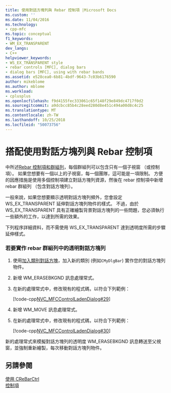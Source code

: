```yaml
---
title: 使用對話方塊列與 Rebar 控制項 |Microsoft Docs
ms.custom: ''
ms.date: 11/04/2016
ms.technology:
- cpp-mfc
ms.topic: conceptual
f1_keywords:
- WM_EX_TRANSPARENT
dev_langs:
- C++
helpviewer_keywords:
- WS_EX_TRANSPARENT style
- rebar controls [MFC], dialog bars
- dialog bars [MFC], using with rebar bands
ms.assetid: e528cea0-6b81-4bdf-9643-7c03b6176590
author: mikeblome
ms.author: mblome
ms.workload:
- cplusplus
ms.openlocfilehash: f9d4155fec333061c65f148f29e849dc4717f0d2
ms.sourcegitcommit: a9dcbcc85b4c28eed280d8e451c494a00d8c4c25
ms.translationtype: MT
ms.contentlocale: zh-TW
ms.lasthandoff: 10/25/2018
ms.locfileid: "50073756"
---
```

# <a name="using-a-dialog-bar-with-a-rebar-control"></a>搭配使用對話方塊列與 Rebar 控制項

中所述[Rebar 控制項和群組列](../mfc/rebar-controls-and-bands.md)，每個群組列可以包含只有一個子視窗 （或控制項）。 如果您想要有一個以上的子視窗，每一個團隊，這可能是一項限制。 方便的因應措施是使用多個控制項建立對話方塊列資源，然後在 rebar 控制項中新增 rebar 群組列 （包含對話方塊列）。

一般來說，如果您想要顯示透明對話方塊列頻外，您會設定 WS_EX_TRANSPARENT 延伸對話方塊列物件的樣式。 不過，由於 WS_EX_TRANSPARENT 具有正確繪製背景對話方塊列的一些問題，您必須執行一些額外的工作，以達到所需的效果。

下列程序詳細資料，而不需使用 WS_EX_TRANSPARENT 達到透明度所需的步驟延伸樣式。

### <a name="to-implement-a-transparent-dialog-bar-in-a-rebar-band"></a>若要實作 rebar 群組列中的透明對話方塊列

1. 使用[加入類別對話方塊](../mfc/reference/adding-an-mfc-class.md)，加入新的類別 (例如`CMyDlgBar`) 實作您的對話方塊列物件。

1. 新增 WM_ERASEBKGND 訊息處理常式。

1. 在新的處理常式中，修改現有的程式碼，以符合下列範例：

   [!code-cpp[NVC_MFCControlLadenDialog#29](../mfc/codesnippet/cpp/using-a-dialog-bar-with-a-rebar-control_1.cpp)]

1. 新增 WM_MOVE 訊息處理常式。

1. 在新的處理常式中，修改現有的程式碼，以符合下列範例：

   [!code-cpp[NVC_MFCControlLadenDialog#30](../mfc/codesnippet/cpp/using-a-dialog-bar-with-a-rebar-control_2.cpp)]

新的處理常式來模擬對話方塊列的透明度 WM_ERASEBKGND 訊息轉送至父視窗，並強制重新繪製，每次移動對話方塊列物件。

## <a name="see-also"></a>另請參閱

[使用 CReBarCtrl](../mfc/using-crebarctrl.md)<br/>
[控制項](../mfc/controls-mfc.md)


